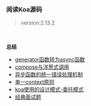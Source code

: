 ### 阅读Koa源码

> version:2.13.2

  <br/>

**总结**
- [generator函数转为async函数](https://github.com/lok660/koa-source-code/issues/1)
- [compose与洋葱式调用](https://github.com/lok660/koa-source-code/issues/2)
- [异步函数的统一错误处理机制](https://github.com/lok660/koa-source-code/issues/3)
- [单一context原则](https://github.com/lok660/koa-source-code/issues/4)
- [koa使用的设计模式-委托模式](https://github.com/lok660/koa-source-code/issues/5)
- [经典面试题](https://github.com/lok660/koa-source-code/issues/6)
